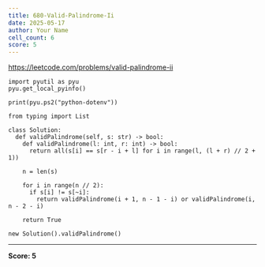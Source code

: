 ```yaml
---
title: 680-Valid-Palindrome-Ii
date: 2025-05-17
author: Your Name
cell_count: 6
score: 5
---
```


https://leetcode.com/problems/valid-palindrome-ii


```
import pyutil as pyu
pyu.get_local_pyinfo()
```


```
print(pyu.ps2("python-dotenv"))
```


```
from typing import List
```


```
class Solution:
  def validPalindrome(self, s: str) -> bool:
    def validPalindrome(l: int, r: int) -> bool:
      return all(s[i] == s[r - i + l] for i in range(l, (l + r) // 2 + 1))

    n = len(s)

    for i in range(n // 2):
      if s[i] != s[~i]:
        return validPalindrome(i + 1, n - 1 - i) or validPalindrome(i, n - 2 - i)

    return True
```


```
new Solution().validPalindrome()
```


---
**Score: 5**